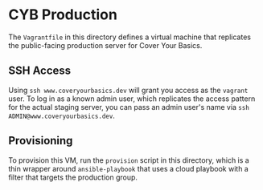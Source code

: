 # CYB Production

The `Vagrantfile` in this directory defines a virtual machine that replicates
the public-facing production server for Cover Your Basics.

## SSH Access

Using `ssh www.coveryourbasics.dev` will grant you access as the `vagrant` user.
To log in as a known admin user, which replicates the access pattern for the
actual staging server, you can pass an admin user's name via
`ssh ADMIN@www.coveryourbasics.dev`.

## Provisioning

To provision this VM, run the `provision` script in this directory, which is a
thin wrapper around `ansible-playbook` that uses a cloud playbook with a filter
that targets the production group.

